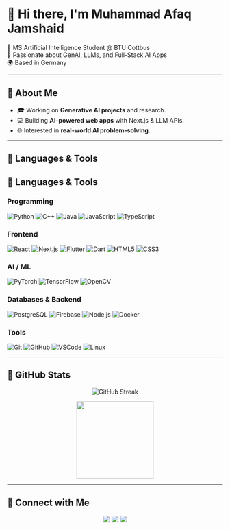# 👋 Hi there, I'm Muhammad Afaq Jamshaid  

🚀 MS Artificial Intelligence Student @ BTU Cottbus  
🤖 Passionate about GenAI, LLMs, and Full-Stack AI Apps  
🌍 Based in Germany  

---

## 🔹 About Me  
- 🎓 Working on **Generative AI projects** and research.  
- 💻 Building **AI-powered web apps** with Next.js & LLM APIs.  
- 🌐 Interested in **real-world AI problem-solving**.  

---

## 🔹 Languages & Tools  

## 🔹 Languages & Tools  

### Programming  
![Python](https://img.shields.io/badge/Python-3776AB?style=for-the-badge&logo=python&logoColor=white) 
![C++](https://img.shields.io/badge/C++-00599C?style=for-the-badge&logo=cplusplus&logoColor=white) 
![Java](https://img.shields.io/badge/Java-007396?style=for-the-badge&logo=java&logoColor=white) 
![JavaScript](https://img.shields.io/badge/JavaScript-F7DF1E?style=for-the-badge&logo=javascript&logoColor=black) 
![TypeScript](https://img.shields.io/badge/TypeScript-3178C6?style=for-the-badge&logo=typescript&logoColor=white)  

### Frontend  
![React](https://img.shields.io/badge/React-61DAFB?style=for-the-badge&logo=react&logoColor=black) 
![Next.js](https://img.shields.io/badge/Next.js-000000?style=for-the-badge&logo=nextdotjs&logoColor=white) 
![Flutter](https://img.shields.io/badge/Flutter-02569B?style=for-the-badge&logo=flutter&logoColor=white) 
![Dart](https://img.shields.io/badge/Dart-0175C2?style=for-the-badge&logo=dart&logoColor=white) 
![HTML5](https://img.shields.io/badge/HTML5-E34F26?style=for-the-badge&logo=html5&logoColor=white) 
![CSS3](https://img.shields.io/badge/CSS3-1572B6?style=for-the-badge&logo=css3&logoColor=white)  

### AI / ML  
![PyTorch](https://img.shields.io/badge/PyTorch-EE4C2C?style=for-the-badge&logo=pytorch&logoColor=white) 
![TensorFlow](https://img.shields.io/badge/TensorFlow-FF6F00?style=for-the-badge&logo=tensorflow&logoColor=white) 
![OpenCV](https://img.shields.io/badge/OpenCV-5C3EE8?style=for-the-badge&logo=opencv&logoColor=white)  

### Databases & Backend  
![PostgreSQL](https://img.shields.io/badge/PostgreSQL-4169E1?style=for-the-badge&logo=postgresql&logoColor=white) 
![Firebase](https://img.shields.io/badge/Firebase-FFCA28?style=for-the-badge&logo=firebase&logoColor=black) 
![Node.js](https://img.shields.io/badge/Node.js-339933?style=for-the-badge&logo=nodedotjs&logoColor=white) 
![Docker](https://img.shields.io/badge/Docker-2496ED?style=for-the-badge&logo=docker&logoColor=white)  

### Tools  
![Git](https://img.shields.io/badge/Git-F05032?style=for-the-badge&logo=git&logoColor=white) 
![GitHub](https://img.shields.io/badge/GitHub-181717?style=for-the-badge&logo=github&logoColor=white) 
![VSCode](https://img.shields.io/badge/VS%20Code-0078D4?style=for-the-badge&logo=visualstudiocode&logoColor=white) 
![Linux](https://img.shields.io/badge/Linux-FCC624?style=for-the-badge&logo=linux&logoColor=black)  


---

## 🔹 GitHub Stats  

<p align="center">
  <img src="https://github-readme-streak-stats.herokuapp.com/?user=AfaqJ&theme=radical" alt="GitHub Streak" />
</p>

<p align="center">
  <img src="https://github-readme-stats.vercel.app/api/top-langs/?username=AfaqJ&layout=compact&theme=radical" height="180"/>
</p>

---

## 🔹 Connect with Me  

<p align="center">
  <a href="mailto:afaq.jamshaid123@gmail.com"><img src="https://img.shields.io/badge/-Email-D14836?style=for-the-badge&logo=gmail&logoColor=white"></a>
  <a href="https://www.linkedin.com/in/muhammadafaqjamshaid/"><img src="https://img.shields.io/badge/-LinkedIn-blue?style=for-the-badge&logo=linkedin&logoColor=white"></a>
  <a href="http://afaqjamshaid.netlify.app"><img src="https://img.shields.io/badge/-Portfolio-black?style=for-the-badge&logo=vercel&logoColor=white"></a>
</p>
